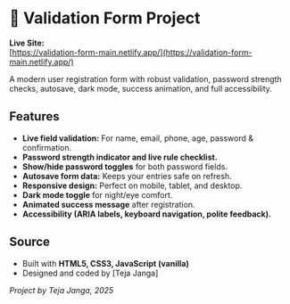 # 🚀 Validation Form Project

**Live Site:**  
[https://validation-form-main.netlify.app/](https://validation-form-main.netlify.app/)

A modern user registration form with robust validation, password strength checks, autosave, dark mode, success animation, and full accessibility.

## Features

- **Live field validation:** For name, email, phone, age, password & confirmation.
- **Password strength indicator and live rule checklist.**
- **Show/hide password toggles** for both password fields.
- **Autosave form data:** Keeps your entries safe on refresh.
- **Responsive design:** Perfect on mobile, tablet, and desktop.
- **Dark mode toggle** for night/eye comfort.
- **Animated success message** after registration.
- **Accessibility (ARIA labels, keyboard navigation, polite feedback).**

## Source

- Built with **HTML5, CSS3, JavaScript (vanilla)**
- Designed and coded by [Teja Janga]

*Project by Teja Janga, 2025*

